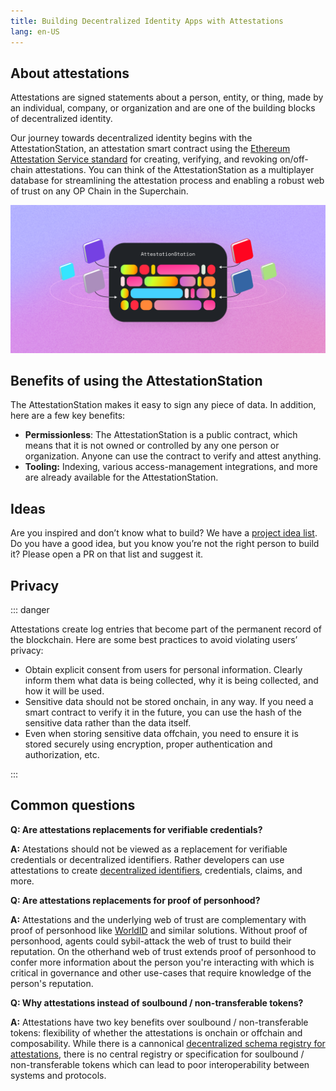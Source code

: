 ```yaml
---
title: Building Decentralized Identity Apps with Attestations 
lang: en-US
---
```


## About attestations

Attestations are signed statements about a person, entity, or thing, made by an individual, company, or organization and are one of the building blocks of decentralized identity.

Our journey towards decentralized identity begins with the AttestationStation, an attestation smart contract using the [Ethereum Attestation Service standard](https://optimism-goerli.easscan.org/) for creating, verifying, and revoking on/off-chain attestations. You can think of the AttestationStation as a multiplayer database for streamlining the attestation process and enabling a robust web of trust on any OP Chain in the Superchain.

![Logo](../../assets/docs/identity/atst-logo.png)


## Benefits of using the AttestationStation

The AttestationStation makes it easy to sign any piece of data. In addition, here are a few key benefits:

- **Permissionless**: The AttestationStation is a public contract, which means that it is not owned or controlled by any one person or organization. 
  Anyone can use the contract to verify and attest anything.
- **Tooling:** Indexing, various access-management integrations, and more are already available for the AttestationStation.


## Ideas

Are you inspired and don’t know what to build? 
We have a [project idea list](https://optimism.io/ideas). 
Do you have a good idea, but you know you’re not the right person to build it? Please open a PR on that list and suggest it.



## Privacy


::: danger <nbsp />


Attestations create log entries that become part of the permanent record of the blockchain. 
Here are some best practices to avoid violating users’ privacy:

- Obtain explicit consent from users for personal information. 
  Clearly inform them what data is being collected, why it is being collected, and how it will be used.
- Sensitive data should not be stored onchain, in any way. 
  If you need a smart contract to verify it in the future, you can use the hash of the sensitive data rather than the data itself.
- Even when storing sensitive data offchain, you need to ensure it is stored securely using encryption, proper authentication and authorization, etc.

:::

## Common questions

**Q: Are attestations replacements for verifiable credentials?**

**A:** Atestations should not be viewed as a replacement for verifiable credentials or decentralized identifiers. Rather developers can use attestations to create [decentralized identifiers](https://www.w3.org/TR/did-core/), credentials, claims, and more.

**Q: Are attestations replacements for proof of personhood?**

**A:** Attestations and the underlying web of trust are complementary with proof of personhood like [WorldID](https://worldcoin.org/blog/announcements/worldcoin-commits-optimism-superchain-vision-ahead-mainnet-launch) and similar solutions. Without proof of personhood, agents could sybil-attack the web of trust to build their reputation. On the otherhand web of trust extends proof of personhood to confer more information about the person you're interacting with which is critical in governance and other use-cases that require knowledge of the person's reputation.   

**Q: Why attestations instead of soulbound / non-transferable tokens?**

**A:** Attestations have two key benefits over soulbound / non-transferable tokens: flexibility of whether the attestations is onchain or offchain and composability. While there is a cannonical [decentralized schema registry for attestations](https://optimism-goerli.easscan.org/schemas), there is no central registry or specification for soulbound / non-transferable tokens which can lead to poor interoperability between systems and protocols.
